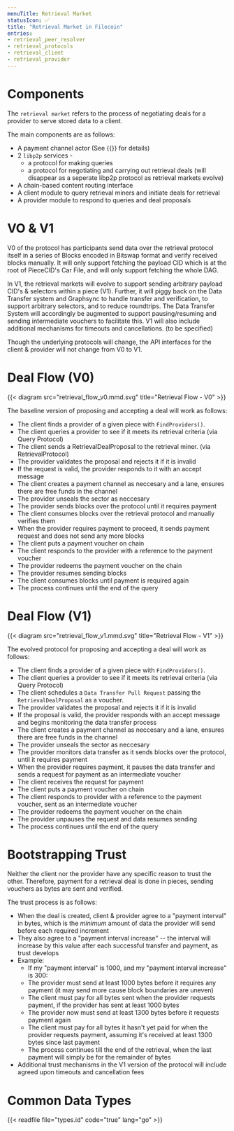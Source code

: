 ```yaml
---
menuTitle: Retrieval Market
statusIcon: ✅
title: "Retrieval Market in Filecoin"
entries:
- retrieval_peer_resolver
- retrieval_protocols
- retrieval_client
- retrieval_provider
---
```


# Components

The `retrieval market` refers to the process of negotiating deals for a provider to serve stored data to a client.

The main components are as follows:

- A payment channel actor (See {{<sref payment_channel_actor>}} for details)
- 2 `libp2p` services - 
   - a protocol for making queries
   - a protocol for negotiating and carrying out retrieval deals (will disappear as a seperate libp2p protocol as retrieval markets evolve)
- A chain-based content routing interface
- A client module to query retrieval miners and initiate deals for retrieval
- A provider module to respond to queries and deal proposals

# VO & V1

V0 of the protocol has participants send data over the retrieval protocol itself in a series of Blocks encoded in Bitswap format and verify received blocks manually. It will only support fetching the payload CID which is at the root of PieceCID's Car File, and will only support fetching the whole DAG.

In V1, the retrieval markets will evolve to support sending arbitrary payload CID's & selectors within a piece (V1). Further, it will piggy back on the Data Transfer system and Graphsync to handle transfer and verification, to support arbitrary selectors, and to reduce roundtrips.
The Data Transfer System will accordingly be augmented to support pausing/resuming and sending intermediate vouchers to facilitate this.
V1 will also include additional mechanisms for timeouts and cancellations. (to be specified)

Though the underlying protocols will change, the API interfaces for the client & provider will not change from V0 to V1.

# Deal Flow (V0)

{{< diagram src="retrieval_flow_v0.mmd.svg" title="Retrieval Flow - V0" >}}

The baseline version of proposing and accepting a deal will work as follows:

- The client finds a provider of a given piece with `FindProviders()`.
- The client queries a provider to see if it meets its retrieval criteria (via Query Protocol)
- The client sends a RetrievalDealProposal to the retrieval miner. (via RetrievalProtocol)
- The provider validates the proposal and rejects it if it is invalid
- If the request is valid, the provider responds to it with an accept message
- The client creates a payment channel as neccesary and a lane, ensures there are free funds in the channel
- The provider unseals the sector as neccesary
- The provider sends blocks over the protocol until it requires payment
- The client consumes blocks over the retrieval protocol and manually verifies them
- When the provider requires payment to proceed, it sends payment request and does not send any more blocks
- The client puts a payment voucher on chain
- The client responds to the provider with a reference to the payment voucher
- The provider redeems the payment voucher on the chain
- The provider resumes sending blocks
- The client consumes blocks until payment is required again
- The process continues until the end of the query

# Deal Flow (V1)

{{< diagram src="retrieval_flow_v1.mmd.svg" title="Retrieval Flow - V1" >}}

The evolved protocol for proposing and accepting a deal will work as follows:

- The client finds a provider of a given piece with `FindProviders()`.
- The client queries a provider to see if it meets its retrieval criteria (via Query Protocol)
- The client schedules a `Data Transfer Pull Request` passing the `RetrievalDealProposal` as a voucher.
- The provider validates the proposal and rejects it if it is invalid
- If the proposal is valid, the provider responds with an accept message and begins monitoring the data transfer process
- The client creates a payment channel as neccesary and a lane, ensures there are free funds in the channel
- The provider unseals the sector as neccesary
- The provider monitors data transfer as it sends blocks over the protocol, until it requires payment
- When the provider requires payment, it pauses the data transfer and sends a request for payment as an intermediate voucher
- The client receives the request for payment
- The client puts a payment voucher on chain
- The client responds to provider with a reference to the payment voucher, sent as an intermediate voucher
- The provider redeems the payment voucher on the chain
- The provider unpauses the request and data resumes sending 
- The process continues until the end of the query

# Bootstrapping Trust

Neither the client nor the provider have any specific reason to trust the other. Therefore, payment for a retrieval deal is done in pieces, sending vouchers as bytes are sent and verified.

The trust process is as follows:
- When the deal is created, client & provider agree to a "payment interval" in bytes, which is the _minimum_ amount of data the provider will send before each required increment
- They also agree to a "payment interval increase" -- the interval will increase by this value after each successful transfer and payment, as trust develops
- Example:
   - If my "payment interval" is 1000, and my "payment interval increase" is 300:
   - The provider must send at least 1000 bytes before it requires any payment (it may send more cause block boundaries are uneven)
   - The client must pay for all bytes sent when the provider requests payment, if the provider has sent at least 1000 bytes
   - The provider now must send at least 1300 bytes before it requests payment again
   - The client must pay for all bytes it hasn't yet paid for when the provider
   requests payment, assuming it's received at least 1300 bytes since last payment
   - The process continues till the end of the retrieval, when the last payment will simply be for the remainder of bytes
- Additional trust mechanisms in the V1 version of the protocol will include agreed upon timeouts and cancellation fees

# Common Data Types

{{< readfile file="types.id" code="true" lang="go" >}}
